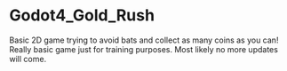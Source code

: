 # Godot4_Gold_Rush
Basic 2D game trying to avoid bats and collect as many coins as you can! Really basic game just for training purposes. Most likely no more updates will come.
